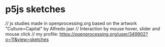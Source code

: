 # p5js sketches
// js studies made in openprocessing.org based on the artwork "Culture=Capital" by Alfredo jaar
// Interaction by mouse hover, slider and mouse click
// my profile: https://openprocessing.org/user/349902?o=11&view=sketches

